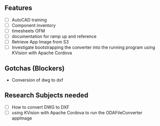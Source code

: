 

## Features
- [ ] AutoCAD training
- [ ] Component inventory
- [ ] timesheets OFM
- [ ] documentation for ramp up and reference
- [ ] Retrieve App Image from S3
- [ ] Investigate bootstrapping the converter into the running program
  using KVision with Apache Cordova

## Gotchas (Blockers)
- Conversion of dwg to dxf



## Research Subjects needed
- [ ] How to convert DWG to DXF
- [ ]  using KVision with Apache Cordova to run the ODAFileConverter appImage